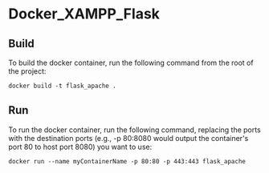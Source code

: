 # Docker_XAMPP_Flask

## Build
To build the docker container, run the following command from the root of the project:
```
docker build -t flask_apache .
```

## Run
To run the docker container, run the following command, replacing the ports with the destination ports (e.g., -p 80:8080 would output the container's port 80 to host port 8080) you want to use:
```
docker run --name myContainerName -p 80:80 -p 443:443 flask_apache
```
